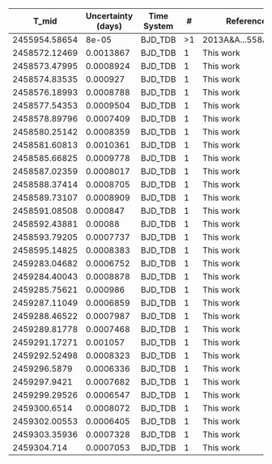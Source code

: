 |T_mid        |Uncertainty (days)|Time System|#  |Reference           |
|-------------|------------------|-----------|---|--------------------|
|2455954.58654|8e-05             |BJD_TDB    |>1 |2013A&A...558A..55M |
|2458572.12469|0.0013867         |BJD_TDB    |1  |This work           |
|2458573.47995|0.0008924         |BJD_TDB    |1  |This work           |
|2458574.83535|0.000927          |BJD_TDB    |1  |This work           |
|2458576.18993|0.0008788         |BJD_TDB    |1  |This work           |
|2458577.54353|0.0009504         |BJD_TDB    |1  |This work           |
|2458578.89796|0.0007409         |BJD_TDB    |1  |This work           |
|2458580.25142|0.0008359         |BJD_TDB    |1  |This work           |
|2458581.60813|0.0010361         |BJD_TDB    |1  |This work           |
|2458585.66825|0.0009778         |BJD_TDB    |1  |This work           |
|2458587.02359|0.0008017         |BJD_TDB    |1  |This work           |
|2458588.37414|0.0008705         |BJD_TDB    |1  |This work           |
|2458589.73107|0.0008909         |BJD_TDB    |1  |This work           |
|2458591.08508|0.000847          |BJD_TDB    |1  |This work           |
|2458592.43881|0.00088           |BJD_TDB    |1  |This work           |
|2458593.79205|0.0007737         |BJD_TDB    |1  |This work           |
|2458595.14825|0.0008383         |BJD_TDB    |1  |This work           |
|2459283.04682|0.0006752         |BJD_TDB    |1  |This work           |
|2459284.40043|0.0008878         |BJD_TDB    |1  |This work           |
|2459285.75621|0.000986          |BJD_TDB    |1  |This work           |
|2459287.11049|0.0006859         |BJD_TDB    |1  |This work           |
|2459288.46522|0.0007987         |BJD_TDB    |1  |This work           |
|2459289.81778|0.0007468         |BJD_TDB    |1  |This work           |
|2459291.17271|0.001057          |BJD_TDB    |1  |This work           |
|2459292.52498|0.0008323         |BJD_TDB    |1  |This work           |
|2459296.5879 |0.0006336         |BJD_TDB    |1  |This work           |
|2459297.9421 |0.0007682         |BJD_TDB    |1  |This work           |
|2459299.29526|0.0006547         |BJD_TDB    |1  |This work           |
|2459300.6514 |0.0008072         |BJD_TDB    |1  |This work           |
|2459302.00553|0.0006405         |BJD_TDB    |1  |This work           |
|2459303.35936|0.0007328         |BJD_TDB    |1  |This work           |
|2459304.714  |0.0007053         |BJD_TDB    |1  |This work           |
